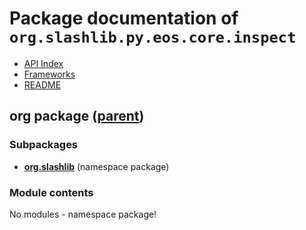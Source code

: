 # Package documentation of <code>org.slashlib.py.eos.core.inspect</code>  

* [API Index](index.md)
* [Frameworks](../frameworks.md)
* [README](../../README.md)

## org package ([parent](index.md))

### Subpackages

* **[org.slashlib](org.slashlib.md)** (namespace package)

### Module contents

No modules - namespace package!
